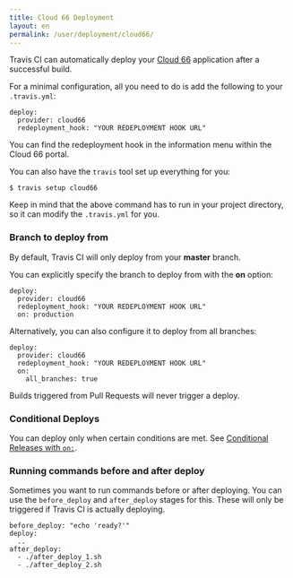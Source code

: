 ```yaml
---
title: Cloud 66 Deployment
layout: en
permalink: /user/deployment/cloud66/
---
```


Travis CI can automatically deploy your [Cloud 66](https://www.cloud66.com/) application after a successful build.

For a minimal configuration, all you need to do is add the following to your `.travis.yml`:

    deploy:
      provider: cloud66
      redeployment_hook: "YOUR REDEPLOYMENT HOOK URL"

You can find the redeployment hook in the information menu within the Cloud 66 portal.

You can also have the `travis` tool set up everything for you:

    $ travis setup cloud66

Keep in mind that the above command has to run in your project directory, so it can modify the `.travis.yml` for you.

### Branch to deploy from

By default, Travis CI will only deploy from your **master** branch.

You can explicitly specify the branch to deploy from with the **on** option:

    deploy:
      provider: cloud66
      redeployment_hook: "YOUR REDEPLOYMENT HOOK URL"
      on: production

Alternatively, you can also configure it to deploy from all branches:

    deploy:
      provider: cloud66
      redeployment_hook: "YOUR REDEPLOYMENT HOOK URL"
      on:
        all_branches: true

Builds triggered from Pull Requests will never trigger a deploy.

### Conditional Deploys

You can deploy only when certain conditions are met.
See [Conditional Releases with `on:`](/user/deployment#conditional-releases-with-on).

### Running commands before and after deploy

Sometimes you want to run commands before or after deploying. You can use the `before_deploy` and `after_deploy` stages for this. These will only be triggered if Travis CI is actually deploying.

    before_deploy: "echo 'ready?'"
    deploy:
      ..
    after_deploy:
      - ./after_deploy_1.sh
      - ./after_deploy_2.sh
